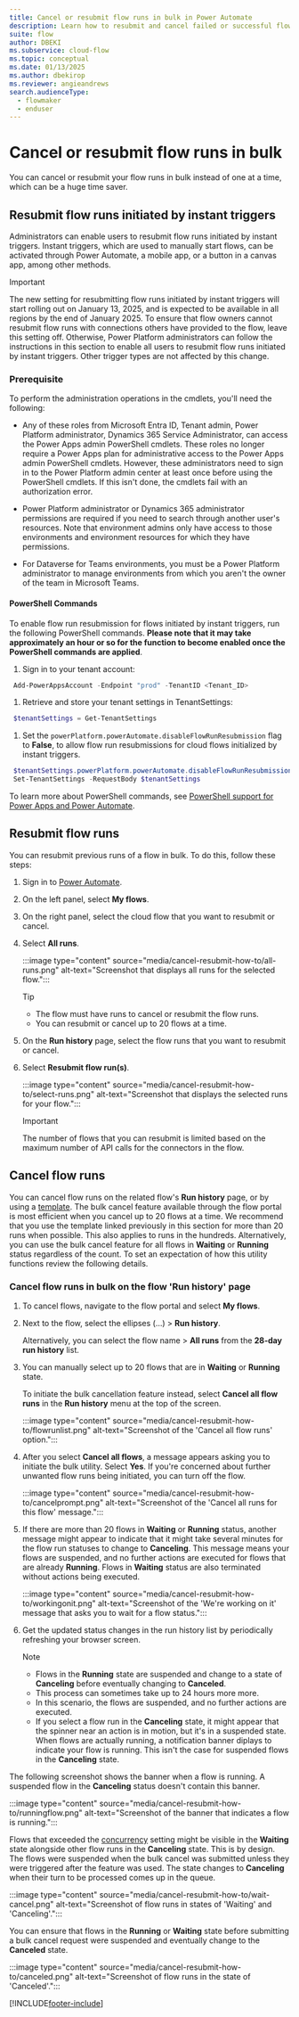 ```yaml
---
title: Cancel or resubmit flow runs in bulk in Power Automate
description: Learn how to resubmit and cancel failed or successful flow runs in Power Automate.
suite: flow
author: DBEKI
ms.subservice: cloud-flow
ms.topic: conceptual
ms.date: 01/13/2025
ms.author: dbekirop
ms.reviewer: angieandrews
search.audienceType: 
  - flowmaker
  - enduser
---
```


# Cancel or resubmit flow runs in bulk

You can cancel or resubmit your flow runs in bulk instead of one at a time, which can be a huge time saver.

## Resubmit flow runs initiated by instant triggers

Administrators can enable users to resubmit flow runs initiated by instant triggers. Instant triggers, which are used to manually start flows, can be activated through Power Automate, a mobile app, or a button in a canvas app, among other methods.

> [!IMPORTANT]
> The new setting for resubmitting flow runs initiated by instant triggers will start rolling out on January 13, 2025, and is expected to be available in all regions by the end of January 2025. To ensure that flow owners cannot resubmit flow runs with connections others have provided to the flow, leave this setting off.  Otherwise, Power Platform administrators can follow the instructions in this section to enable all users to resubmit flow runs initiated by instant triggers. Other trigger types are not affected by this change.

### Prerequisite
To perform the administration operations in the cmdlets, you'll need the following:

- Any of these roles from Microsoft Entra ID, Tenant admin, Power Platform administrator, Dynamics 365 Service Administrator, can access the Power Apps admin PowerShell cmdlets. These roles no longer require a Power Apps plan for administrative access to the Power Apps admin PowerShell cmdlets. However, these administrators need to sign in to the Power Platform admin center at least once before using the PowerShell cmdlets. If this isn't done, the cmdlets fail with an authorization error.

- Power Platform administrator or Dynamics 365 administrator permissions are required if you need to search through another user's resources. Note that environment admins only have access to those environments and environment resources for which they have permissions.

- For Dataverse for Teams environments, you must be a Power Platform administrator to manage environments from which you aren't the owner of the team in Microsoft Teams.

#### PowerShell Commands

To enable flow run resubmission for flows initiated by instant triggers, run the following PowerShell commands.  **Please note that it may take approximately an hour or so for the function to become enabled once the PowerShell commands are applied**.

1. Sign in to your tenant account: 

  ```powershell
   Add-PowerAppsAccount -Endpoint "prod" -TenantID <Tenant_ID>
   ```
1. Retrieve and store your tenant settings in TenantSettings:
   
  ```powershell
   $tenantSettings = Get-TenantSettings
   ```
1. Set the `powerPlatform.powerAutomate.disableFlowRunResubmission` flag to **False**, to allow flow run resubmissions for cloud flows initialized by instant triggers.

  ```powershell
   $tenantSettings.powerPlatform.powerAutomate.disableFlowRunResubmission= $False
   Set-TenantSettings -RequestBody $tenantSettings
   ```

To learn more about PowerShell commands, see [PowerShell support for Power Apps and Power Automate](/power-platform/admin/powerapps-powershell#cmdlets).

## Resubmit flow runs

You can resubmit previous runs of a flow in bulk. To do this, follow these steps:

1. Sign in to [Power Automate](https://make.powerautomate.com).
1. On the left panel, select **My flows**.
1. On the right panel, select the cloud flow that you want to resubmit or cancel.
1. Select **All runs**.

    :::image type="content" source="media/cancel-resubmit-how-to/all-runs.png" alt-text="Screenshot that displays all runs for the selected flow.":::

   > [!TIP]
   > - The flow must have runs to cancel or resubmit the flow runs.
   > - You can resubmit or cancel up to 20 flows at a time.

1. On the **Run history** page, select the flow runs that you want to resubmit or cancel.
1. Select **Resubmit flow run(s)**.

    :::image type="content" source="media/cancel-resubmit-how-to/select-runs.png" alt-text="Screenshot that displays the selected runs for your flow.":::

   > [!IMPORTANT]
   > The number of flows that you can resubmit is limited based on the maximum number of API calls for the connectors in the flow.

## Cancel flow runs

You can cancel flow runs on the related flow's **Run history** page, or by using a [template](https://make.preview.powerautomate.com/galleries/public/templates/52c2eb66c0664b3b82480d1adcc6c1b4/cancel-all-of-my-flow-runs?environment=e85a08f2-6b04-ef9d-bbe3-05c8fb307b0b). The bulk cancel feature available through the flow portal is most efficient when you cancel up to 20 flows at a time. We recommend that you use the template linked previously in this section for more than 20 runs when possible. This also applies to runs in the hundreds. Alternatively, you can use the bulk cancel feature for all flows in **Waiting** or **Running** status regardless of the count. To set an expectation of how this utility functions review the following details.

### Cancel flow runs in bulk on the flow 'Run history' page

1. To cancel flows, navigate to the flow portal and select **My flows**.
1. Next to the flow, select the ellipses (&hellip;) > **Run history**.

    Alternatively, you can select the flow name > **All runs** from the **28-day run history** list.

1. You can manually select up to 20 flows that are in **Waiting** or **Running** state.

    To initiate the bulk cancellation feature instead, select **Cancel all flow runs** in the **Run history** menu at the top of the screen.

    :::image type="content" source="media/cancel-resubmit-how-to/flowrunlist.png" alt-text="Screenshot of the 'Cancel all flow runs' option.":::

1. After you select **Cancel all flows**, a message appears asking you to initiate the bulk utility. Select **Yes**. If you're concerned about further unwanted flow runs being initiated, you can turn off the flow.

    :::image type="content" source="media/cancel-resubmit-how-to/cancelprompt.png" alt-text="Screenshot of the 'Cancel all runs for this flow' message.":::

1. If there are more than 20 flows in **Waiting** or **Running** status, another message might appear to indicate that it might take several minutes for the flow run statuses to change to **Canceling**. This message means your flows are suspended, and no further actions are executed for flows that are already **Running**. Flows in **Waiting** status are also terminated without actions being executed.

    :::image type="content" source="media/cancel-resubmit-how-to/workingonit.png" alt-text="Screenshot of the 'We're working on it' message that asks you to wait for a flow status.":::

1. Get the updated status changes in the run history list by periodically refreshing your browser screen.

    > [!NOTE]
    > - Flows in the **Running** state are suspended and change to a state of **Canceling** before eventually changing to **Canceled**.
    > - This process can sometimes take up to 24 hours more more.
    > - In this scenario, the flows are suspended, and no further actions are executed.
    > - If you select a flow run in the **Canceling** state, it might appear that the spinner near an action is in motion, but it's in a suspended state. When flows are actually running, a notification banner diplays to indicate your flow is running. This isn't the case for suspended flows in the **Canceling** state.

The following screenshot shows the banner when a flow is running. A suspended flow in the **Canceling** status doesn't contain this banner.

:::image type="content" source="media/cancel-resubmit-how-to/runningflow.png" alt-text="Screenshot of the banner that indicates a flow is running.":::

Flows that exceeded the [concurrency](limits-and-config.md#concurrency-looping-and-debatching-limits) setting might be visible in the **Waiting** state alongside other flow runs in the **Canceling** state. This is by design. The flows were suspended when the bulk cancel was submitted unless they were triggered after the feature was used. The state changes to **Canceling** when their turn to be processed comes up in the queue.

:::image type="content" source="media/cancel-resubmit-how-to/wait-cancel.png" alt-text="Screenshot of flow runs in states of 'Waiting' and 'Canceling'.":::

You can ensure that flows in the **Running** or **Waiting** state before submitting a bulk cancel request were suspended and eventually change to the **Canceled** state.

:::image type="content" source="media/cancel-resubmit-how-to/canceled.png" alt-text="Screenshot of flow runs in the state of 'Canceled'.":::

[!INCLUDE[footer-include](includes/footer-banner.md)]

